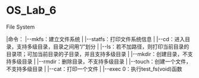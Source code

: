 # OS_Lab_6
File System

  |命令：
    |--mkfs：建立文件系统
    |
    |--statfs：打印文件系统信息
    |
    |--cd：进入目录，支持多级目录，目录之间用“/”划分
    |
    |--ls：若不加路径，则打印当前目录的目录项；可加当前目录的子目录，并且支持多级目录
    |
    |--mkdir：创建目录，不支持多级目录
    |
    |--rmdir：删除目录，不支持多级目录
    |
    |--touch：创建一个文件，不支持多级目录
    |
    |--cat：打印一个文件
    |
    |--exec 0：执行test_fs(void)函数
